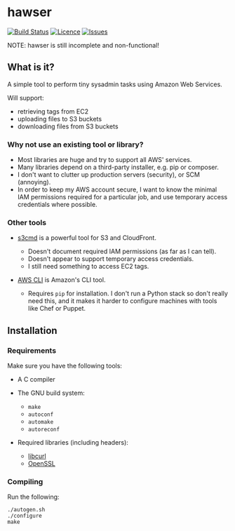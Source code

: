 # hawser

[![Build Status](https://travis-ci.org/simpleigh/hawser.svg?branch=master)](https://travis-ci.org/simpleigh/hawser)
[![Licence](https://img.shields.io/badge/licence-GPLv3-red.svg?style=flat)](http://www.gnu.org/licenses/gpl-3.0-standalone.html)
[![Issues](https://img.shields.io/github/issues/simpleigh/hawser.svg?style=flat)](https://github.com/simpleigh/hawser/issues)

NOTE: hawser is still incomplete and non-functional!

## What is it?

A simple tool to perform tiny sysadmin tasks using Amazon Web Services.

Will support:

* retrieving tags from EC2
* uploading files to S3 buckets
* downloading files from S3 buckets

### Why not use an existing tool or library?

* Most libraries are huge and try to support all AWS' services.
* Many libraries depend on a third-party installer, e.g. pip or composer.
* I don't want to clutter up production servers (security), or SCM (annoying).
* In order to keep my AWS account secure,
I want to know the minimal IAM permissions required for a particular job,
and use temporary access credentials where possible.

### Other tools

* [s3cmd](http://s3tools.org/usage) is a powerful tool for S3 and CloudFront.
    * Doesn't document required IAM permissions (as far as I can tell).
    * Doesn't appear to support temporary access credentials.
    * I still need something to access EC2 tags.

* [AWS CLI](http://aws.amazon.com/cli/) is Amazon's CLI tool.
    * Requires `pip` for installation.
    I don't run a Python stack so don't really need this,
    and it makes it harder to configure machines with tools like Chef or Puppet.

## Installation

### Requirements

Make sure you have the following tools:

* A C compiler

* The GNU build system:
    * `make`
    * `autoconf`
    * `automake`
    * `autoreconf`

* Required libraries (including headers):
    * [libcurl](http://curl.haxx.se/libcurl/) 
    * [OpenSSL](http://www.openssl.org/)

### Compiling

Run the following:

    ./autogen.sh
    ./configure
    make
